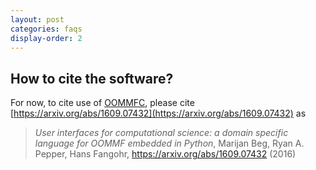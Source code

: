 ```yaml
---
layout: post
categories: faqs
display-order: 2
---
```


## How to cite the software?

For now, to cite use of [OOMMFC](http://github.com/joommf/oommfc), please cite [https://arxiv.org/abs/1609.07432](https://arxiv.org/abs/1609.07432) as

> _User interfaces for computational science: a domain specific language for OOMMF embedded in Python_, Marijan Beg, Ryan A. Pepper, Hans Fangohr, https://arxiv.org/abs/1609.07432 (2016)
